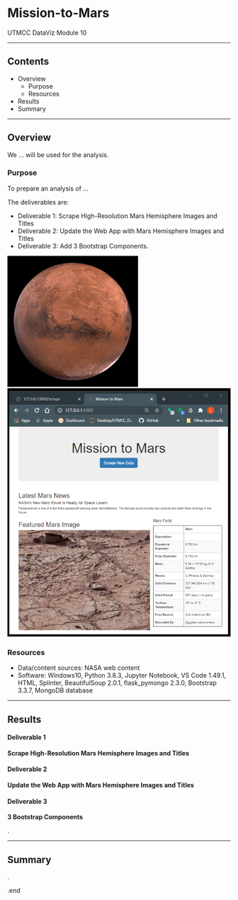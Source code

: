# Mission-to-Mars
UTMCC DataViz Module 10

---

## Contents 
  * Overview
    - Purpose
    - Resources
  * Results
  * Summary
 

---  

## Overview 
  
  We ... will be used for the analysis. 

   ### Purpose
   To prepare an analysis of ... 
   
   
  
   The deliverables are: 
   - Deliverable 1: Scrape High-Resolution Mars Hemisphere Images and Titles
   - Deliverable 2: Update the Web App with Mars Hemisphere Images and Titles
   - Deliverable 3: Add 3 Bootstrap Components.
  
   ![marshemi1.png](https://github.com/larrydodson/Mission-to-Mars/blob/master/marshemi1.png)
   ![MissionToMars_home.png](https://github.com/larrydodson/Mission-to-Mars/blob/master/MissionToMars_home.png)

   ### Resources
  * Data/content sources: NASA web content 
  * Software: Windows10, Python 3.8.3, Jupyter Notebook, VS Code 1.49.1, HTML, Splinter, BeautifulSoup 2.0.1, flask_pymongo 2.3.0, Bootstrap 3.3.7, MongoDB database
  

--- 

## Results
  
  #### Deliverable 1
   **Scrape High-Resolution Mars Hemisphere Images and Titles** 
  
  
  
  
  #### Deliverable 2
   **Update the Web App with Mars Hemisphere Images and Titles** 
  
  
  
  
  #### Deliverable 3
   **3 Bootstrap Components**






.

---


## Summary



.

.end 
